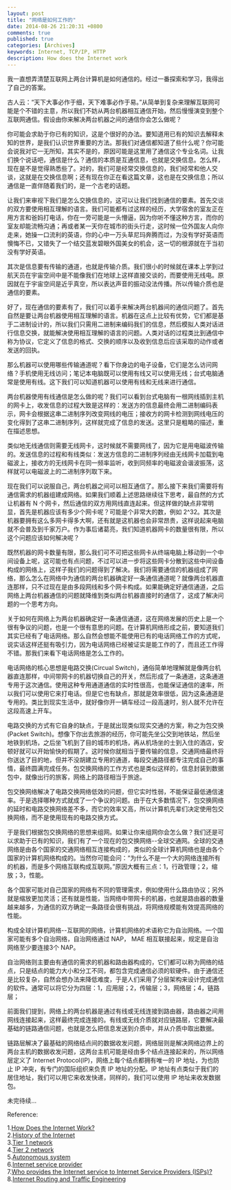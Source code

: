 ```yaml
---
layout: post
title: "网络是如何工作的"
date: 2014-08-26 21:20:31 +0800
comments: true
published: true
categories: [Archives] 
keywords: Internet, TCP/IP, HTTP
description: How does the Internet work
---
```


我一直想弄清楚互联网上两台计算机是如何通信的。经过一番探索和学习，我得出了自己的答案。

古人云：“天下大事必作于细，天下难事必作于易。”从简单到复杂来理解互联网可能是个不错的主意，所以我们不妨从两台机器相互通信开始，然后慢慢演变到整个互联网通信。假设由你来解决两台机器之间的通信你会怎么做呢？

你可能会求助于你已有的知识，这是个很好的办法。要知道用已有的知识去解释未知的世界，是我们认识世界重要的方法。那我们对通信都知道了些什么呢？你可能会说我对它一无所知，其实不是的，原因可能是这里用了通信这个专业名词。让我们换个说话吧，通信是什么？通信的本质是互通信息，也就是交换信息。怎么样，现在是不是觉得熟悉些了。对的，我们可是经常交换信息的，我们经常和他人交谈，这就是在交换信息啊；还有现在你正在看这篇文章，这也是在交换信息；所以通信是一直伴随着我们的，是一个古老的话题。

让我们来审视下我们是怎么交换信息的，这可以让我们找到通信的要素。首先交谈的双方要使用相互理解的语言。我们可能都有过这样的经历，大学宿舍的室友正在用方言和爸妈打电话，你在一旁可能是一头懵逼，因为你听不懂这种方言，而你的室友却能流畅沟通；再或者某一天你在城市的街头行走，这时候一位外国友人向你走来，她操一口流利的英语，你的心中一万头草尼玛奔腾而过，为没有学好英语而懊悔不已，又错失了一个结交蓝发碧眼外国美女的机会，这一切的根源就在于当初没有学好英语。

其次是信息要有传输的通道，也就是传输介质。我们很小的时候就在课本上学到过航天员在宇宙空间中是不能像我们在地球上这样直接交谈的，而要使用无线电。原因就在于宇宙空间是近乎真空，所以表达声音的振动没法传播。所以传输介质也是通信的要素。

好了，现在通信的要素有了，我们可以着手来解决两台机器间的通信问题了。首先自然是要让两台机器使用相互理解的语言。机器在这点上比较有优势，它们都是基于二进制设计的，所以我们只需用二进制来编码我们的信息，然后模拟人类对话进行信息交换，就能解决使用相互理解的语言的问题。人类对话的过程类比到通信中称为协议，它定义了信息的格式、交换的顺序以及收到信息后应该采取的动作或者发送的回执。

那么机器可以使用哪些传输通道呢？看下你身边的电子设备，它们是怎么访问网络？手机使用无线访问；笔记本电脑既可以使用有线又可以使用无线；台式电脑通常是使用有线。这下我们可以知道机器可以使用有线和无线来进行通信。

两台机器使用有线通信是怎么做的呢？我们可以看到台式电脑有一根网线插到主机的网卡上，收发信息的过程大致是这样的：发送方的信息最终会用二进制编码表示，网卡会根据这串二进制序列改变网线的电压；接收方的网卡检测到网线电压的变化得到了这串二进制序列，这样就完成了信息的发送。这里只是粗略的描述，重在描述思想。

类似地无线通信则需要无线网卡，这时候就不需要网线了，因为它是用电磁波传输的。发送信息的过程和有线类似：发送方信息的二进制序列经由无线网卡加载到电磁波上，接收方的无线网卡在同一频率监听，收到同频率的电磁波会谐波振荡，这样就可以电磁波上的二进制序列取下来。

现在我们可以说服自己，两台机器之间可以相互通信了。那么接下来我们需要将有通信需求的机器组建成网络。如果我们顺着上述思路继续往下思考，最自然的方式让机器有 N 个网卡，然后通信的双方用网线直连起来。但这样做的缺点非常明显，首先是机器应该有多少个网卡呢？可能是个非常大的数，例如 2^32。其次是机器要拥有这么多网卡得多大啊，还有就是这机器也会非常昂贵，这样说起来电脑就不会普及到千家万户。作为事后诸葛亮，我们知道机器网卡的数量很有限，所以这个问题应该如何解决呢？

既然机器的网卡数量有限，那么我们可不可把这些网卡从终端电脑上移动到一个中间设备上呢，这可能也有点问题，不过可以进一步将这些网卡分散到这些中间设备构成的网络上，这样子我们的问题得到了解决。我们将需要通信的机器组成了网络，那么怎么在网络中为通信的两台机器确定好一条通信通道呢？就像两台机器直连那样，只不过现在是由多段网线和多个网卡构成。如果能确定好通信通道，之后网络上两台机器通信的问题就降维到类似两台机器直接时的通信了，这成了解决问题的一个思考方向。

关于如何在网络上为两台机器确定好一条通信通道，这在网络发展的历史上是一个很有争议的问题，也是一个很有意思的问题。在计算机网络形成之前，要知道我们其实已经有了电话网络。那么自然会想能不能使用已有的电话网络工作的方式呢，说实话这样还挺有吸引力，因为电话网络已经被证实是能工作的了，而且还工作得不错。那我们来看下电话网络是怎么工作的。

电话网络的核心思想是电路交换(Circual Switch)，通俗简单地理解就是像两台机器直连那样，中间带网卡的机器切换自己的开关，然后形成了一条通道，这条通道专用于这次通信。使用这种专用通道通信的实时性很高，也能保证通信的速率，所以我们可以使用它来打电话。但是它也有缺点，那就是效率很低，因为这条通道是专用的。类比到现实生活中，就好像你开一辆车经过一段高速时，别人就不允许在这段高速上开车。

电路交换的方式有它自身的缺点，于是就出现类似现实交通的方案，称之为包交换(Packet Switch)。想像下你出去旅游的经历，你可能先坐公交到地铁站，然后坐地铁到机场，之后坐飞机到了目的城市的机场，再从机场坐的士到入住的酒店，安顿好就可以开始愉快的假期了。这时候你就相当于要传输的信息，交通网络最终将你送达了目的地，但并不没胡建立专用的通道，每段交通路径都专注完成自己的事情，最终圆满完成任务。包交换网络的工作方式也是类似这样的，信息封装到数据包中，就像出行的旅客，网络上的路径相当于旅途。

包交换网络解决了电路交换网络低效的问题，但它实时性弱，不能保证最低通信速率。于是选择哪种方式就成了一个争议的问题。由于在大多数情况下，包交换网络的延时和电路交换网络差不多，而它的效率又高，所以计算机先辈们决定使用包交换网络，而不是使用现有的电路交换方式。

于是我们根据包交换网络的思想来组网。如果让你来组网你会怎么做？我们还是可以求助于已有的知识，我们有了一个现在的包交换网络--全球交通网。全球的交通网络是由各个国家的交通网络相互连接构成的，类似的全球计算机网络也是由各个国家的计算机网络构成的。当然你可能会问：“为什么不是一个大的网络连接所有的机器，而是多个网络互联构成互联网。”原因大概有三点：1，行政管理；2，缩放；3，性能。

各个国家可能对自己国家的网络有不同的管理需求，例如使用什么路由协议；另外就是缩放更加灵活；还有就是性能，当网络中带网卡的机器，也就是路由器的数量越来越多，为通信的双方确定一条路径会很有挑战，将网络规模能有效提高网络的性能。

构成全球计算机网络--互联网的网络，计算机网络的术语称它为自治网络。一个国家可能有多个自治网络，自治网络通过 NAP， MAE 相互联接起来，规定是自治网络至少要连接3个 NAP。

自治网络则主要由有通信的需求的机器和路由器构成的，它们都可以称为网络的结点，只是结点的能力大小和分工不同，都包含完成通信必须的软硬件。由于通信还是比较复杂，自然会想办法来降低难度，于是人们采用了分层架构来设计完成通信的软件。通常可以将它分为四层：1，应用层；2，传输层；3，网络层；4，链路层；

前面我们提到，网络上的两台机器是通过有线或无线连接到路由器，路由器之间用网线连接起来，这样最终完成连接的。有线或无线介质就对应链路层，它要解决最基础的链路通信问题，也就是怎么把信息发送到介质中，并从介质中取出数据。

链路层解决了最基础的网络结点间的数据收发问题，网络层则是解决网络边界上的两台主机的数据收发问题，这两台主机可能是经由多个结点连接起来的，所以网络层定义了 Internet Protocol(IP)，网络上每个结点都拥有唯一的 IP 地址，为也防止 IP 冲突，有专门的国际组织来负责 IP 地址的分配。IP 地址有点类似于我们的居住地址，我们可以用它来收发快递，同样的，我们可以使用 IP 地址来收发数据包。

未完待续...

Reference:

1.[How Does the Internet Work?](https://web.stanford.edu/class/msande91si/www-spr04/readings/week1/InternetWhitepaper.htm)  
2.[History of the Internet](https://en.wikipedia.org/wiki/History_of_the_Internet)   
3.[Tier 1 network](https://en.wikipedia.org/wiki/Tier_1_network)  
4.[Tier 2 network](https://en.wikipedia.org/wiki/Tier_2_network)  
5.[Autonomous system](https://en.wikipedia.org/wiki/Autonomous_system_(Internet))  
6.[Internet service provider](https://en.wikipedia.org/wiki/Internet_service_provider)  
7.[Who provides the Internet service to Internet Service Providers (ISPs)?](http://superuser.com/questions/399300/who-provides-the-internet-service-to-internet-service-providers-isps)  
8.[Internet Routing and Traffic Engineering](https://www.awsarchitectureblog.com/2014/12/internet-routing.html)

